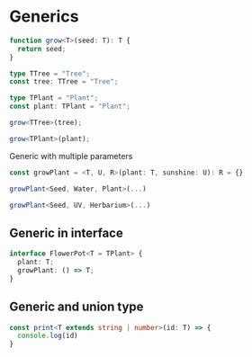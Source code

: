 # Generics

```ts
function grow<T>(seed: T): T {
  return seed;
}

type TTree = "Tree";
const tree: TTree = "Tree";

type TPlant = "Plant";
const plant: TPlant = "Plant";

grow<TTree>(tree);

grow<TPlant>(plant);
```

Generic with multiple parameters

```ts
const growPlant = <T, U, R>(plant: T, sunshine: U): R = {}

growPlant<Seed, Water, Plant>(...)

growPlant<Seed, UV, Herbarium>(...)
```

## Generic in interface

```ts
interface FlowerPot<T = TPlant> {
  plant: T;
  growPlant: () => T;
}
```

## Generic and union type

```ts
const print<T extends string | number>(id: T) => {
  console.log(id)
}
```
